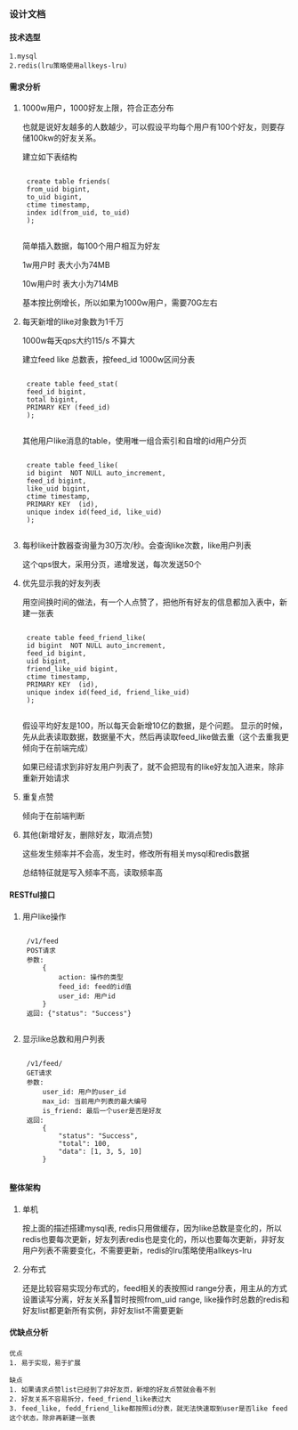 ### 设计文档

#### 技术选型

    1.mysql
    2.redis(lru策略使用allkeys-lru)

#### 需求分析

1. 1000w用户，1000好友上限，符合正态分布

    也就是说好友越多的人数越少，可以假设平均每个用户有100个好友，则要存储100kw的好友关系。

    建立如下表结构
    <pre><code>
    create table friends(
    from_uid bigint,
    to_uid bigint,
    ctime timestamp,
    index id(from_uid, to_uid)
    );
    </code></pre>
    简单插入数据，每100个用户相互为好友

    1w用户时 表大小为74MB

    10w用户时 表大小为714MB

    基本按比例增长，所以如果为1000w用户，需要70G左右

2. 每天新增的like对象数为1千万

    1000w每天qps大约115/s 不算大

    建立feed like 总数表，按feed_id 1000w区间分表
    <pre><code>
    create table feed_stat(
    feed_id bigint,
    total bigint,
    PRIMARY KEY (feed_id)
    );
    </code></pre>
    其他用户like消息的table，使用唯一组合索引和自增的id用户分页
    <pre><code>
    create table feed_like(
    id bigint  NOT NULL auto_increment,
    feed_id bigint,
    like_uid bigint,
    ctime timestamp,
    PRIMARY KEY  (id),
    unique index id(feed_id, like_uid)
    );
    </code></pre>

3. 每秒like计数器查询量为30万次/秒。会查询like次数，like用户列表

    这个qps很大，采用分页，递增发送，每次发送50个

4. 优先显示我的好友列表

    用空间换时间的做法，有一个人点赞了，把他所有好友的信息都加入表中，新建一张表
    <pre><code>
    create table feed_friend_like(
    id bigint  NOT NULL auto_increment,
    feed_id bigint,
    uid bigint,
    friend_like_uid bigint,
    ctime timestamp,
    PRIMARY KEY  (id),
    unique index id(feed_id, friend_like_uid)
    );
    </code></pre>
    假设平均好友是100，所以每天会新增10亿的数据，是个问题。
    显示的时候，先从此表读取数据，数据量不大，然后再读取feed_like做去重（这个去重我更倾向于在前端完成）

    如果已经请求到非好友用户列表了，就不会把现有的like好友加入进来，除非重新开始请求

6. 重复点赞

    倾向于在前端判断

5. 其他(新增好友，删除好友，取消点赞)

    这些发生频率并不会高，发生时，修改所有相关mysql和redis数据

    总结特征就是写入频率不高，读取频率高

#### RESTful接口

1. 用户like操作
    <pre><code>
    /v1/feed
    POST请求
    参数:
        {
            action: 操作的类型
            feed_id: feed的id值
            user_id: 用户id
        }
    返回: {"status": "Success"}
    </code></pre>

2. 显示like总数和用户列表
    <pre><code>
    /v1/feed/<feed_id>
    GET请求
    参数:
        user_id: 用户的user_id
        max_id: 当前用户列表的最大编号
        is_friend: 最后一个user是否是好友
    返回:
        {
            "status": "Success",
            "total": 100,
            "data": [1, 3, 5, 10]
        }
    </code></pre>

#### 整体架构

1. 单机

    按上面的描述搭建mysql表, redis只用做缓存，因为like总数是变化的，所以redis也要每次更新，好友列表redis也是变化的，所以也要每次更新，非好友用户列表不需要变化，不需要更新，redis的lru策略使用allkeys-lru

2. 分布式

    还是比较容易实现分布式的，feed相关的表按照id range分表，用主从的方式设置读写分离，好友关系暂时按照from_uid range, like操作时总数的redis和好友list都更新所有实例，非好友list不需要更新

#### 优缺点分析
    优点
    1. 易于实现，易于扩展

    缺点
    1. 如果请求点赞list已经到了非好友页，新增的好友点赞就会看不到
    2. 好友关系不容易拆分，feed_friend_like表过大
    3. feed_like, fedd_friend_like都按照id分表，就无法快速取到user是否like feed这个状态，除非再新建一张表
